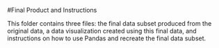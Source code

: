 #Final Product and Instructions

This folder contains three files: the final data subset produced from the original data, a data visualization created using this final data, and instructions on how to use Pandas and recreate the final data subset.

